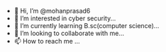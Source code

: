- 👋 Hi, I’m @mohanprasad6
- 👀 I’m interested in cyber security...
- 🌱 I’m currently learning B.sc(computer science)...
- 💞️ I’m looking to collaborate with me...
- 📫 How to reach me ...

<!---
mohanprasad6/mohanprasad6 is a ✨ special ✨ repository because its `README.md` (this file) appears on your GitHub profile.
You can click the Preview link to take a look at your changes.
--->
